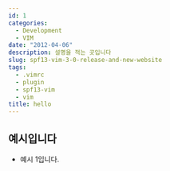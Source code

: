 ```yaml
---
id: 1
categories:
  - Development
  - VIM
date: "2012-04-06"
description: 설명을 적는 곳입니다
slug: spf13-vim-3-0-release-and-new-website
tags:
  - .vimrc
  - plugin
  - spf13-vim
  - vim
title: hello
---
```


## 예시입니다

- 예시 1입니다.
